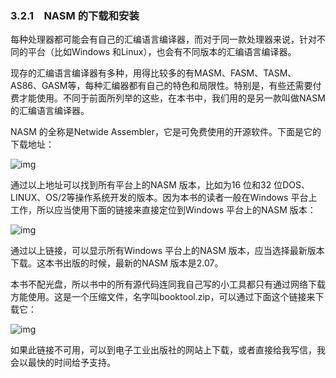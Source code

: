 ### 3.2.1　NASM 的下载和安装

每种处理器都可能会有自己的汇编语言编译器，而对于同一款处理器来说，针对不同的平台（比如Windows 和Linux），也会有不同版本的汇编语言编译器。

现存的汇编语言编译器有多种，用得比较多的有MASM、FASM、TASM、AS86、GASM等，每种汇编器都有自己的特色和局限性。特别是，有些还需要付费才能使用。不同于前面所列举的这些，在本书中，我们用的是另一款叫做NASM 的汇编语言编译器。

NASM 的全称是Netwide Assembler，它是可免费使用的开源软件。下面是它的下载地址：

![img](../0-Assets/Epubook/x86汇编语言从实模式到保护模式_李忠_等_Z_Library/images/00037.jpeg)

通过以上地址可以找到所有平台上的NASM 版本，比如为16 位和32 位DOS、LINUX、OS/2等操作系统开发的版本。因为本书的读者一般在Windows 平台上工作，所以应当使用下面的链接来直接定位到Windows 平台上的NASM 版本：

![img](../0-Assets/Epubook/x86汇编语言从实模式到保护模式_李忠_等_Z_Library/images/00038.jpeg)

通过以上链接，可以显示所有Windows 平台上的NASM 版本，应当选择最新版本下载。这本书出版的时候，最新的NASM 版本是2.07。

本书不配光盘，所以书中的所有源代码连同我自己写的小工具都只有通过网络下载方能使用。这是一个压缩文件，名字叫booktool.zip，可以通过下面这个链接来下载它：

![img](../0-Assets/Epubook/x86汇编语言从实模式到保护模式_李忠_等_Z_Library/images/00039.jpeg)

如果此链接不可用，可以到电子工业出版社的网站上下载，或者直接给我写信，我会以最快的时间给予支持。
